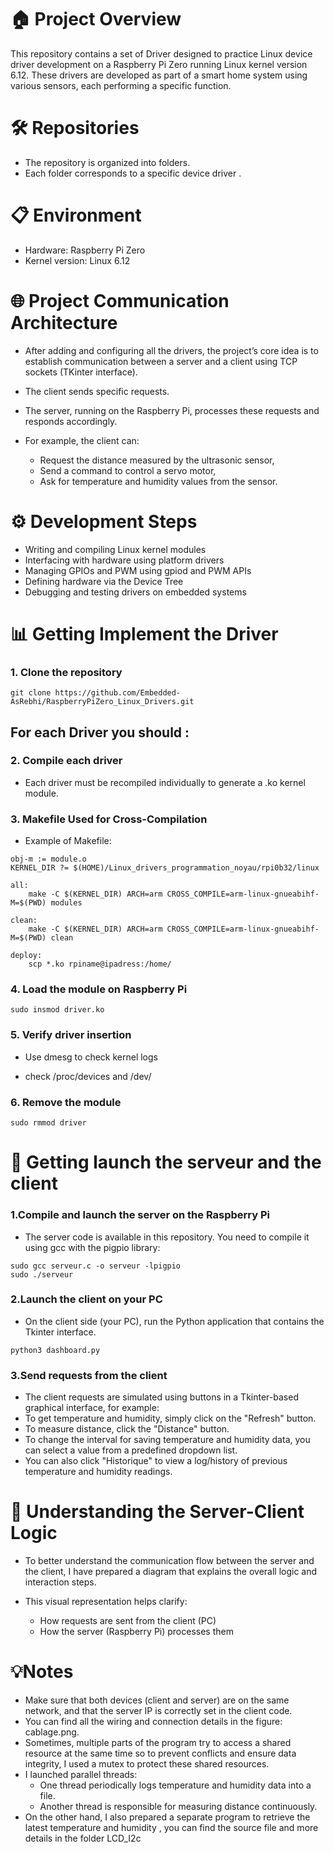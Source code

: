 # 🏠 Project Overview
This repository contains a set of Driver designed to practice Linux device driver development on a Raspberry Pi Zero running Linux kernel version 6.12. 
These drivers are developed as part of a smart home system using various sensors, each performing a specific function.

# 🛠️ Repositories

 * The repository is organized into folders.
 * Each folder corresponds to a specific device driver .

# 📋 Environment 

* Hardware: Raspberry Pi Zero
* Kernel version: Linux 6.12
# 🌐 Project Communication Architecture

- After adding and configuring all the drivers, the project’s core idea is to establish communication between a server and a client using TCP sockets (TKinter interface).

* The client sends specific requests.
* The server, running on the Raspberry Pi, processes these requests and responds accordingly.
* For example, the client can:

  - Request the distance measured by the ultrasonic sensor,
  - Send a command to control a servo motor,
  - Ask for temperature and humidity values from the sensor.

# ⚙️ Development Steps

 * Writing and compiling Linux kernel modules
 * Interfacing with hardware using platform drivers
 * Managing GPIOs and PWM using gpiod and PWM APIs
 * Defining hardware via the Device Tree
 * Debugging and testing drivers on embedded systems


# 📊 Getting Implement the Driver 

### 1. Clone the repository
```dts
git clone https://github.com/Embedded-AsRebhi/RaspberryPiZero_Linux_Drivers.git
```
## For each Driver you should :
### 2. Compile each driver

- Each driver must be recompiled individually to generate a .ko kernel module.

### 3. Makefile Used for Cross-Compilation

* Example of Makefile:
```dts
obj-m := module.o
KERNEL_DIR ?= $(HOME)/Linux_drivers_programmation_noyau/rpi0b32/linux

all:
	make -C $(KERNEL_DIR) ARCH=arm CROSS_COMPILE=arm-linux-gnueabihf- M=$(PWD) modules

clean:
	make -C $(KERNEL_DIR) ARCH=arm CROSS_COMPILE=arm-linux-gnueabihf- M=$(PWD) clean

deploy:
	scp *.ko rpiname@ipadress:/home/
```

### 4. Load the module on Raspberry Pi
```dts
sudo insmod driver.ko
```

### 5. Verify driver insertion

 * Use dmesg to check kernel logs

 * check /proc/devices and /dev/

### 6. Remove the module

```dts
sudo rmmod driver
```
# 🚀 Getting launch the serveur and the client 

### 1.Compile and launch the server on the Raspberry Pi
- The server code is available in this repository. You need to compile it using gcc with the pigpio library:

```dts
sudo gcc serveur.c -o serveur -lpigpio
sudo ./serveur

```

### 2.Launch the client on your PC

- On the client side (your PC), run the Python application that contains the Tkinter interface.
```dts
python3 dashboard.py
```

### 3.Send requests from the client
- The client requests are simulated using buttons in a Tkinter-based graphical interface, for example: 
- To get temperature and humidity, simply click on the "Refresh" button.
- To measure distance, click the "Distance" button.
- To change the interval for saving temperature and humidity data, you can select a value from a predefined dropdown list.
- You can also click "Historique" to view a log/history of previous temperature and humidity readings.


# 🧠 Understanding the Server-Client Logic

- To better understand the communication flow between the server and the client,
I have prepared a diagram that explains the overall logic and interaction steps.

- This visual representation helps clarify:

  - How requests are sent from the client (PC)
  - How the server (Raspberry Pi) processes them
 


# 💡Notes 

* Make sure that both devices (client and server) are on the same network, and that the server IP is correctly set in the client code.
* You can find all the wiring and connection details in the figure: cablage.png.
* Sometimes, multiple parts of the program try to access a shared resource at the same time so to prevent conflicts and ensure data integrity, I used a mutex to protect these shared resources.
* I launched parallel threads:
  - One thread periodically logs temperature and humidity data into a file.
  - Another thread is responsible for measuring distance continuously.
* On the other hand, I also prepared a separate program to retrieve the latest temperature and humidity , you can find the source file and more details in the folder LCD_I2c